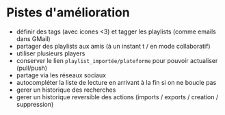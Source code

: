 # Pistes d'amélioration

- définir des tags (avec icones <3) et tagger les playlists (comme emails dans GMail)
- partager des playlists aux amis (à un instant t / en mode collaboratif)
- utiliser plusieurs players
- conserver le lien `playlist_importée/plateforme` pour pouvoir actualiser (pull/push)
- partage via les réseaux sociaux
- autocompléter la liste de lecture en arrivant à la fin si on ne boucle pas
- gerer un historique des recherches
- gerer un historique reversible des actions (imports / exports / creation / suppression)